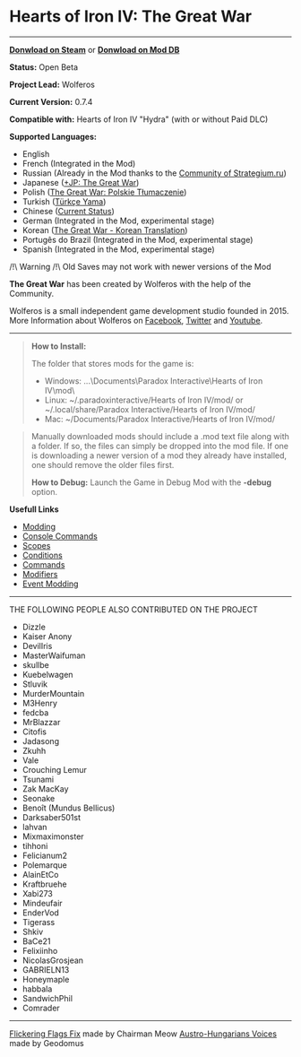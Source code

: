 # Hearts of Iron IV: The Great War

----------
[**Donwload on Steam**](http://steamcommunity.com/sharedfiles/filedetails/?id=699709023) or [**Donwload on Mod DB**](http://www.moddb.com/mods/hearts-of-iron-iv-the-great-war1)

**Status:** Open Beta 

**Project Lead:** Wolferos 

**Current Version:** 0.7.4

**Compatible with:** Hearts of Iron IV "Hydra" (with or without Paid DLC) 

**Supported Languages:**
- English
- French (Integrated in the Mod)
- Russian (Already in the Mod thanks to the [Community of Strategium.ru](https://www.strategium.ru))
- Japanese ([+JP: The Great War](http://steamcommunity.com/sharedfiles/filedetails/?id=854550667&searchtext=%2BJP%3A+The+Great+War))
- Polish ([The Great War: Polskie Tłumaczenie](http://steamcommunity.com/sharedfiles/filedetails/?id=1132448900))
- Turkish ([Türkçe Yama](http://paradoxfan.com/forum/index.php?topic=51341.0))
- Chinese ([Current Status](http://steamcommunity.com/workshop/filedetails/discussion/699709023/1698293068432235972)) 
- German (Integrated in the Mod, experimental stage)
- Korean ([The Great War - Korean Translation](http://steamcommunity.com/sharedfiles/filedetails/?id=959210411))
- Portugês do Brazil (Integrated in the Mod, experimental stage)
- Spanish (Integrated in the Mod, experimental stage)


/!\ Warning /!\ Old Saves may not work with newer versions of the Mod

**The Great War** has been created by Wolferos with the help of the Community. 

Wolferos is a small independent game development studio founded in 2015. More Information about Wolferos on [Facebook](https://www.facebook.com/WolferosProductions), [Twitter](https://twitter.com/WolferosProd) and [Youtube](https://www.youtube.com/c/WolferosProductions).

----------
> **How to Install:**
> 
> The folder that stores mods for the game is:
> 
> - Windows: ...\Documents\Paradox Interactive\Hearts of Iron IV\mod\
> - Linux: ~/.paradoxinteractive/Hearts of Iron IV/mod/ or ~/.local/share/Paradox Interactive/Hearts of Iron IV/mod/
> - Mac: ~/Documents/Paradox Interactive/Hearts of Iron IV/mod/

> Manually downloaded mods should include a .mod text file along with a folder. If so, the files can simply be dropped into the mod file. If one is downloading a newer version of a mod they already have installed, one should remove the older files first.
> 
> **How to Debug:**
> Launch the Game in Debug Mod with the **-debug** option.

**Usefull Links**

 - [Modding](http://www.hoi4wiki.com/Modding)
 - [Console Commands](http://www.hoi4wiki.com/Console_commands)
 - [Scopes](http://www.hoi4wiki.com/Scopes)
 - [Conditions](http://www.hoi4wiki.com/Conditions)
 - [Commands](http://www.hoi4wiki.com/Commands)
 - [Modifiers](http://www.hoi4wiki.com/Modifiers)
 - [Event Modding](http://www.hoi4wiki.com/Event_Modding)

----------

THE FOLLOWING PEOPLE ALSO CONTRIBUTED ON THE PROJECT

   - Dizzle
   - Kaiser Anony
   - DevilIris
   - MasterWaifuman
   - skullbe
   - Kuebelwagen
   - Stluvik
   - MurderMountain
   - M3Henry
   - fedcba
   - MrBlazzar
   - Citofis
   - Jadasong
   - Zkuhh
   - Vale
   - Crouching Lemur
   - Tsunami
   - Zak MacKay
   - Seonake
   - Benoît (Mundus Bellicus)
   - Darksaber501st
   - lahvan
   - Mixmaximonster
   - tihhoni
   - Felicianum2
   - Polemarque
   - AlainEtCo
   - Kraftbruehe
   - Xabi273
   - Mindeufair
   - EnderVod
   - Tigerass
   - Shkiv
   - BaCe21
   - Felixiinho
   - NicolasGrosjean
   - GABRIELN13
   - Honeymaple
   - habbala
   - SandwichPhil
   - Comrader

----------
[Flickering Flags Fix](http://steamcommunity.com/sharedfiles/filedetails/?id=850835220) made by Chairman Meow
[Austro-Hungarians Voices](http://steamcommunity.com/sharedfiles/filedetails/?id=946923873) made by Geodomus